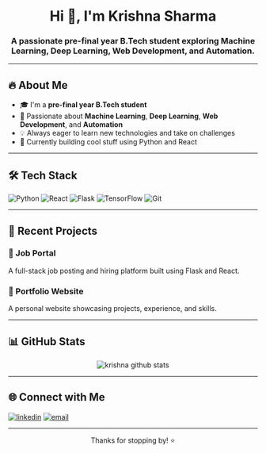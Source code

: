 <h1 align="center">Hi 👋, I'm Krishna Sharma</h1>
<h3 align="center">A passionate pre-final year B.Tech student exploring Machine Learning, Deep Learning, Web Development, and Automation.</h3>

---

## 🔥 About Me

- 🎓 I'm a **pre-final year B.Tech student**  
- 🤖 Passionate about **Machine Learning**, **Deep Learning**, **Web Development**, and **Automation**
- 💡 Always eager to learn new technologies and take on challenges
- 🚀 Currently building cool stuff using Python and React

---

## 🛠️ Tech Stack

![Python](https://img.shields.io/badge/Python-3776AB?style=for-the-badge&logo=python&logoColor=white)
![React](https://img.shields.io/badge/React-20232A?style=for-the-badge&logo=react&logoColor=61DAFB)
![Flask](https://img.shields.io/badge/Flask-000000?style=for-the-badge&logo=flask&logoColor=white)
![TensorFlow](https://img.shields.io/badge/TensorFlow-FF6F00?style=for-the-badge&logo=tensorflow&logoColor=white)
![Git](https://img.shields.io/badge/Git-F05032?style=for-the-badge&logo=git&logoColor=white)

---

## 💼 Recent Projects

### 🔹 Job Portal
A full-stack job posting and hiring platform built using Flask and React.

### 🔹 Portfolio Website
A personal website showcasing projects, experience, and skills.

---

## 📊 GitHub Stats

<p align="center">
  <img src="https://github-readme-stats.vercel.app/api?username=KrishnaSharma&show_icons=true&theme=radical" alt="krishna github stats" />
</p>

---

## 🌐 Connect with Me

<p align="left">
  <a href="https://linkedin.com/in/YOUR_LINKEDIN" target="blank"><img align="center" src="https://img.shields.io/badge/LinkedIn-0077B5?style=flat-square&logo=linkedin&logoColor=white" alt="linkedin" /></a>
  <a href="mailto:your-email@example.com"><img align="center" src="https://img.shields.io/badge/Email-D14836?style=flat-square&logo=gmail&logoColor=white" alt="email" /></a>
</p>

---

<p align="center">Thanks for stopping by! ⭐️</p>
